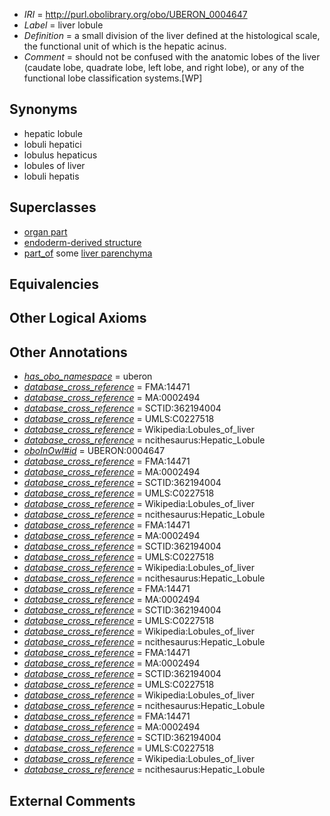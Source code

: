  * *IRI* = http://purl.obolibrary.org/obo/UBERON_0004647
 * *Label* = liver lobule
 * *Definition* = a small division of the liver defined at the histological scale, the functional unit of which is the hepatic acinus.
 * *Comment* = should not be confused with the anatomic lobes of the liver (caudate lobe, quadrate lobe, left lobe, and right lobe), or any of the functional lobe classification systems.[WP]

## Synonyms

 * hepatic lobule
 * lobuli hepatici
 * lobulus hepaticus
 * lobules of liver
 * lobuli hepatis

## Superclasses

 * [organ part](../../UBERON/64/UBERON_0000064.md)
 * [endoderm-derived structure](../../UBERON/19/UBERON_0004119.md)
 * [part_of](../../BFO/50/BFO_0000050.md) some [liver parenchyma](../../UBERON/80/UBERON_0001280.md)

## Equivalencies


## Other Logical Axioms


## Other Annotations

 * *[has_obo_namespace](../../ce/oboInOwl#hasOBONamespace.md)* = uberon
 * *[database_cross_reference](../../ef/oboInOwl#hasDbXref.md)* = FMA:14471
 * *[database_cross_reference](../../ef/oboInOwl#hasDbXref.md)* = MA:0002494
 * *[database_cross_reference](../../ef/oboInOwl#hasDbXref.md)* = SCTID:362194004
 * *[database_cross_reference](../../ef/oboInOwl#hasDbXref.md)* = UMLS:C0227518
 * *[database_cross_reference](../../ef/oboInOwl#hasDbXref.md)* = Wikipedia:Lobules_of_liver
 * *[database_cross_reference](../../ef/oboInOwl#hasDbXref.md)* = ncithesaurus:Hepatic_Lobule
 * *[oboInOwl#id](../../id/oboInOwl#id.md)* = UBERON:0004647
 * *[database_cross_reference](../../ef/oboInOwl#hasDbXref.md)* = FMA:14471
 * *[database_cross_reference](../../ef/oboInOwl#hasDbXref.md)* = MA:0002494
 * *[database_cross_reference](../../ef/oboInOwl#hasDbXref.md)* = SCTID:362194004
 * *[database_cross_reference](../../ef/oboInOwl#hasDbXref.md)* = UMLS:C0227518
 * *[database_cross_reference](../../ef/oboInOwl#hasDbXref.md)* = Wikipedia:Lobules_of_liver
 * *[database_cross_reference](../../ef/oboInOwl#hasDbXref.md)* = ncithesaurus:Hepatic_Lobule
 * *[database_cross_reference](../../ef/oboInOwl#hasDbXref.md)* = FMA:14471
 * *[database_cross_reference](../../ef/oboInOwl#hasDbXref.md)* = MA:0002494
 * *[database_cross_reference](../../ef/oboInOwl#hasDbXref.md)* = SCTID:362194004
 * *[database_cross_reference](../../ef/oboInOwl#hasDbXref.md)* = UMLS:C0227518
 * *[database_cross_reference](../../ef/oboInOwl#hasDbXref.md)* = Wikipedia:Lobules_of_liver
 * *[database_cross_reference](../../ef/oboInOwl#hasDbXref.md)* = ncithesaurus:Hepatic_Lobule
 * *[database_cross_reference](../../ef/oboInOwl#hasDbXref.md)* = FMA:14471
 * *[database_cross_reference](../../ef/oboInOwl#hasDbXref.md)* = MA:0002494
 * *[database_cross_reference](../../ef/oboInOwl#hasDbXref.md)* = SCTID:362194004
 * *[database_cross_reference](../../ef/oboInOwl#hasDbXref.md)* = UMLS:C0227518
 * *[database_cross_reference](../../ef/oboInOwl#hasDbXref.md)* = Wikipedia:Lobules_of_liver
 * *[database_cross_reference](../../ef/oboInOwl#hasDbXref.md)* = ncithesaurus:Hepatic_Lobule
 * *[database_cross_reference](../../ef/oboInOwl#hasDbXref.md)* = FMA:14471
 * *[database_cross_reference](../../ef/oboInOwl#hasDbXref.md)* = MA:0002494
 * *[database_cross_reference](../../ef/oboInOwl#hasDbXref.md)* = SCTID:362194004
 * *[database_cross_reference](../../ef/oboInOwl#hasDbXref.md)* = UMLS:C0227518
 * *[database_cross_reference](../../ef/oboInOwl#hasDbXref.md)* = Wikipedia:Lobules_of_liver
 * *[database_cross_reference](../../ef/oboInOwl#hasDbXref.md)* = ncithesaurus:Hepatic_Lobule
 * *[database_cross_reference](../../ef/oboInOwl#hasDbXref.md)* = FMA:14471
 * *[database_cross_reference](../../ef/oboInOwl#hasDbXref.md)* = MA:0002494
 * *[database_cross_reference](../../ef/oboInOwl#hasDbXref.md)* = SCTID:362194004
 * *[database_cross_reference](../../ef/oboInOwl#hasDbXref.md)* = UMLS:C0227518
 * *[database_cross_reference](../../ef/oboInOwl#hasDbXref.md)* = Wikipedia:Lobules_of_liver
 * *[database_cross_reference](../../ef/oboInOwl#hasDbXref.md)* = ncithesaurus:Hepatic_Lobule

## External Comments

